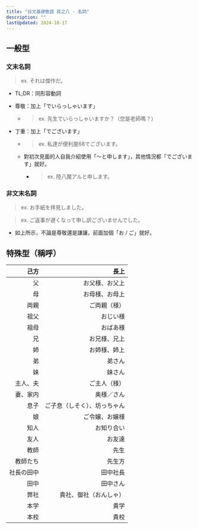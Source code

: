 ```yaml
---
title: "日文基礎敬語 其之八 - 名詞"
description: ""
lastUpdated: 2024-10-17
---
```


## 一般型

### 文末名詞

> ex. それは傑作だ。

- TL;DR：同形容動詞

- 尊敬：加上「でいらっしゃいます」

    - > ex. 先生でいらっしゃいますか？（您是老師嗎？）

- 丁重：加上「でございます」

    - > ex. 私達が便利屋68でございます。

    - 對初次見面的人自我介紹使用「～と申します」，其他情況都「でございます」就好。

        - > ex. 陸八魔アルと申します。

### 非文末名詞

> ex. お手紙を拝見しました。

> ex. ご返事が遅くなって申し訳ございませんでした。

- 如上所示，不論是尊敬還是謙讓，前面加個「お / ご」就好。

## 特殊型（稱呼）

| 己方 | 長上 |
| ---: | ---: |
| 父 | お父様、お父上 |
| 母 | お母様、お母上 |
| 両親 | ご両親（様） |
| 祖父 | おじい様 |
| 祖母 | おばあ様 |
| 兄 | お兄様、兄上 |
| 姉 | お姉様、姉上 |
| 弟 | 弟さん |
| 妹 | 妹さん |
| 主人、夫 | ご主人（様） |
| 妻、家内 | 奥様／さん |
| 息子 | ご子息（しそく）、坊っちゃん |
| 娘 | ご令嬢、お嬢様 |
| 知人 | お知り合い |
| 友人 | お友達 |
| 教師 | 先生 |
| 教師たち | 先生方 |
| 社長の田中 | 田中社長 |
| 田中 | 田中さん |
| 弊社 | 貴社、御社（おんしゃ） |
| 本学 | 貴学 |
| 本校 | 貴校 |